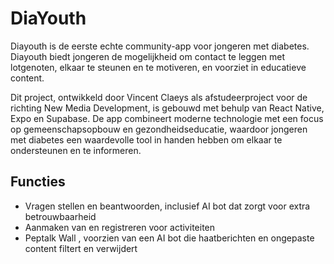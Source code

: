 # DiaYouth

Diayouth is de eerste echte community-app voor jongeren met diabetes. Diayouth biedt jongeren de mogelijkheid om contact te leggen met lotgenoten, elkaar te steunen en te motiveren, en voorziet in educatieve content.

Dit project, ontwikkeld door Vincent Claeys als afstudeerproject voor de richting New Media Development, is gebouwd met behulp van React Native, Expo en Supabase. De app combineert moderne technologie met een focus op gemeenschapsopbouw en gezondheidseducatie, waardoor jongeren met diabetes een waardevolle tool in handen hebben om elkaar te ondersteunen en te informeren.

## Functies

- Vragen stellen en beantwoorden, inclusief AI bot dat zorgt voor extra betrouwbaarheid
- Aanmaken van en registreren voor activiteiten
 - Peptalk Wall , voorzien van een AI bot die haatberichten en ongepaste content filtert en verwijdert


